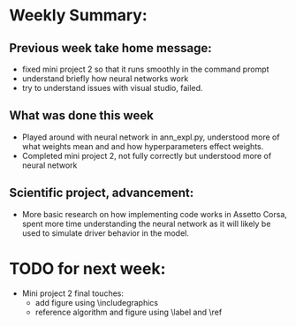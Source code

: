 # Weekly Summary:

## Previous week take home message:
- fixed mini project 2 so that it runs smoothly in the command prompt
- understand briefly how neural networks work
- try to understand issues with visual studio, failed.

## What was done this week
- Played around with neural network in ann_expl.py, understood more of what weights mean and and how hyperparameters effect weights. 
- Completed mini project 2, not fully correctly but understood more of neural network
## Scientific project, advancement:
- More basic research on how implementing code works in Assetto Corsa, spent more time understanding the neural network as it will likely be used to simulate driver behavior in the model.

# TODO for next week:

- Mini project 2 final touches:
  + add figure using \includegraphics
  + reference algorithm and figure using \label and \ref

